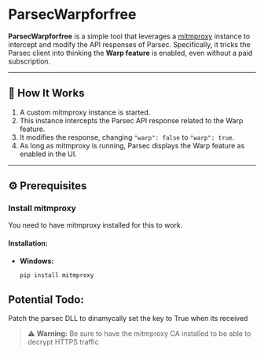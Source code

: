 # ParsecWarpforfree

**ParsecWarpforfree** is a simple tool that leverages a [mitmproxy](https://mitmproxy.org/) instance to intercept and modify the API responses of Parsec. Specifically, it tricks the Parsec client into thinking the **Warp feature** is enabled, even without a paid subscription.

---

## 🚀 How It Works

1. A custom mitmproxy instance is started.
2. This instance intercepts the Parsec API response related to the Warp feature.
3. It modifies the response, changing `"warp": false` to `"warp": true`.
4. As long as mitmproxy is running, Parsec displays the Warp feature as enabled in the UI.

---

## ⚙️ Prerequisites

### Install mitmproxy

You need to have mitmproxy installed for this to work.

#### Installation:

- **Windows:**
  ```bash
  pip install mitmproxy

## Potential Todo:
Patch the parsec DLL to dinamycally set the key to True when its received

> ⚠️ **Warning:** Be sure to have the mitmproxy CA installed to be able to decrypt HTTPS traffic
